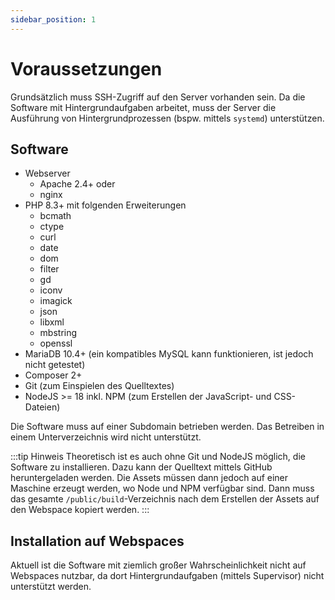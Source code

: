 ```yaml
---
sidebar_position: 1
---
```


# Voraussetzungen

Grundsätzlich muss SSH-Zugriff auf den Server vorhanden sein. Da die Software mit Hintergrundaufgaben arbeitet,
muss der Server die Ausführung von Hintergrundprozessen (bspw. mittels `systemd`) unterstützen.

## Software

* Webserver
  * Apache 2.4+ oder
  * nginx
* PHP 8.3+ mit folgenden Erweiterungen
  * bcmath
  * ctype
  * curl
  * date
  * dom
  * filter
  * gd
  * iconv
  * imagick
  * json
  * libxml
  * mbstring
  * openssl
* MariaDB 10.4+ (ein kompatibles MySQL kann funktionieren, ist jedoch nicht getestet)
* Composer 2+
* Git (zum Einspielen des Quelltextes)
* NodeJS >= 18 inkl. NPM (zum Erstellen der JavaScript- und CSS-Dateien)

Die Software muss auf einer Subdomain betrieben werden. Das Betreiben in einem Unterverzeichnis wird nicht unterstützt.

:::tip Hinweis
Theoretisch ist es auch ohne Git und NodeJS möglich, die Software zu installieren. Dazu kann der Quelltext mittels GitHub
heruntergeladen werden. Die Assets müssen dann jedoch auf einer Maschine erzeugt werden, wo Node und NPM verfügbar sind.
Dann muss das gesamte `/public/build`-Verzeichnis nach dem Erstellen der Assets auf den Webspace kopiert werden.
:::

## Installation auf Webspaces

Aktuell ist die Software mit ziemlich großer Wahrscheinlichkeit nicht auf Webspaces nutzbar, da dort Hintergrundaufgaben
(mittels Supervisor) nicht unterstützt werden.